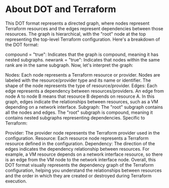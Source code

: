 # About DOT and Terraform 

This DOT format represents a directed graph, where nodes represent Terraform resources and the edges represent dependencies between those resources. The graph is hierarchical, with the "root" node at the top representing the top-level Terraform configuration. Here's a breakdown of the DOT format:

compound = "true": Indicates that the graph is compound, meaning it has nested subgraphs.
newrank = "true": Indicates that nodes within the same rank are in the same subgraph.
Now, let's interpret the graph:

Nodes: Each node represents a Terraform resource or provider.
Nodes are labeled with the resource/provider type and its name or identifier.
The shape of the node represents the type of resource/provider.
Edges: Each edge represents a dependency between resources/providers.
An edge from node A to node B means that resource B depends on resource A.
In this graph, edges indicate the relationships between resources, such as a VM depending on a network interface.
Subgraph: The "root" subgraph contains all the nodes and edges.
The "root" subgraph is compound, meaning it contains nested subgraphs representing dependencies.
Specific to Terraform:

Provider: The provider node represents the Terraform provider used in the configuration.
Resource: Each resource node represents a Terraform resource defined in the configuration.
Dependency: The direction of the edges indicates the dependency relationship between resources. For example, a VM resource depends on a network interface resource, so there is an edge from the VM node to the network interface node.
Overall, this DOT format visually represents the dependency graph of the Terraform configuration, helping you understand the relationships between resources and the order in which they are created or destroyed during Terraform execution.